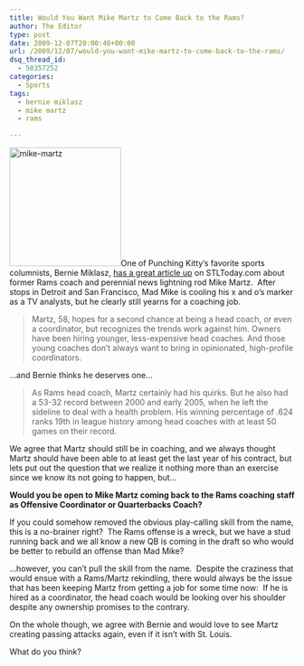```yaml
---
title: Would You Want Mike Martz to Come Back to the Rams?
author: The Editor
type: post
date: 2009-12-07T20:00:40+00:00
url: /2009/12/07/would-you-want-mike-martz-to-come-back-to-the-rams/
dsq_thread_id:
  - 50357252
categories:
  - Sports
tags:
  - bernie miklasz
  - mike martz
  - rams

---
```

[<img class="alignright size-medium wp-image-2500" title="mike-martz" src="http://punchingkitty.com/wp-content/uploads/2009/12/mike-martz-281x300.jpg" alt="mike-martz" width="197" height="210" srcset="http://media.punchingkitty.com/wordpress/2009/12/mike-martz-281x300.jpg 281w, http://media.punchingkitty.com/wordpress/2009/12/mike-martz.jpg 300w" sizes="(max-width: 197px) 100vw, 197px" />][1]One of Punching Kitty&#8217;s favorite sports columnists, Bernie Miklasz, <a href="http://www.stltoday.com/stltoday/sports/columnists.nsf/berniemiklasz/story/02D35F5D93FE89E78625768400131A20?OpenDocument" target="_blank">has a great article up</a> on STLToday.com about former Rams coach and perennial news lightning rod Mike Martz.  After stops in Detroit and San Francisco, Mad Mike is cooling his x and o&#8217;s marker as a TV analysts, but he clearly still yearns for a coaching job.

> Martz, 58, hopes for a second chance at being a head coach, or even a coordinator, but recognizes the trends work against him. Owners have been hiring younger, less-expensive head coaches. And those young coaches don&#8217;t always want to bring in opinionated, high-profile coordinators.

&#8230;and Bernie thinks he deserves one&#8230;

> As Rams head coach, Martz certainly had his quirks. But he also had a 53-32 record between 2000 and early 2005, when he left the sideline to deal with a health problem. His winning percentage of .624 ranks 19th in league history among head coaches with at least 50 games on their record.

We agree that Martz should still be in coaching, and we always thought Martz should have been able to at least get the last year of his contract, but lets put out the question that we realize it nothing more than an exercise since we know its not going to happen, but&#8230;

**Would you be open to Mike Martz coming back to the Rams coaching staff as Offensive Coordinator or Quarterbacks Coach?**

If you could somehow removed the obvious play-calling skill from the name, this is a no-brainer right?  The Rams offense is a wreck, but we have a stud running back and we all know a new QB is coming in the draft so who would be better to rebuild an offense than Mad Mike?

&#8230;however, you can&#8217;t pull the skill from the name.  Despite the craziness that would ensue with a Rams/Martz rekindling, there would always be the issue that has been keeping Martz from getting a job for some time now:  If he is hired as a coordinator, the head coach would be looking over his shoulder despite any ownership promises to the contrary.

On the whole though, we agree with Bernie and would love to see Martz creating passing attacks again, even if it isn&#8217;t with St. Louis.

What do you think?

 [1]: http://punchingkitty.com/wp-content/uploads/2009/12/mike-martz.jpg